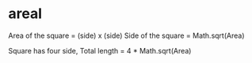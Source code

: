# areal

Area of the square = (side) x (side)
Side of the square = Math.sqrt(Area)

Square has four side,
Total length = 4 * Math.sqrt(Area)
